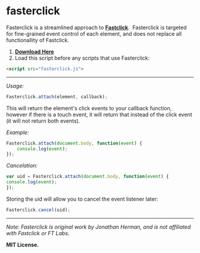 # fasterclick
Fasterclick is a streamlined approach to **[Fastclick](https://github.com/ftlabs/fastclick)**. &nbsp;Fasterclick is targeted for fine-grained event control of each element, and does not replace all functionallity of Fastclick.

1. **[Download Here](https://github.com/jdh11235/fasterclick/releases)**
2. Load this script before any scripts that use Fasterclick:
```html
<script src="fasterclick.js">
```

___

*Usage:*
```javascript
Fasterclick.attach(element, callback);
```

This will return the element's click events to your callback function, however if there is a touch event, it will return that instead of the click event (it will not return both events).

*Example:*
```javascript
Fasterclick.attach(document.body, function(event) {
	console.log(event);
});
```

*Cancelation:*
```javascript
var uid = Fasterclick.attach(document.body, function(event) {
console.log(event);
});
```

Storing the uid will allow you to cancel the event listener later:

```javascript
Fasterclick.cancel(uid);
```


___

*Note: Fasterclick is original work by Jonathan Herman, and is not affiliated with Fastclick or FT Labs.*

**MIT License.**
